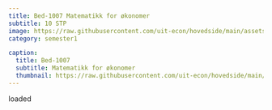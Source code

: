 ```yaml
---
title: Bed-1007 Matematikk for økonomer
subtitle: 10 STP
image: https://raw.githubusercontent.com/uit-econ/hovedside/main/assets/img/Bed-1007.jpg
category: semester1

caption:
  title: Bed-1007
  subtitle: Matematikk for økonomer
  thumbnail: https://raw.githubusercontent.com/uit-econ/hovedside/main/assets/img/Bed-1007.jpg
---
```


<div id="bed-1007"> <p>loaded </p> </div>

<script>
document.getElementById("bed-1007").onload = function() {myFunction()};

function myFunction() {
  alert("no bueno senor");
}
</script>

  
